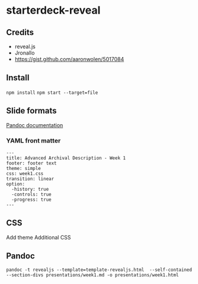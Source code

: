 # starterdeck-reveal

## Credits

*   reveal.js
*   Jronallo
*   https://gist.github.com/aaronwolen/5017084

## Install

`npm install`
`npm start --target=file`

## Slide formats

[Pandoc documentation](http://pandoc.org/MANUAL.html#producing-slide-shows-with-pandoc)

### YAML front matter

    ---
    title: Advanced Archival Description - Week 1
    footer: footer text
    theme: simple
    css: week1.css
    transition: linear
    option:
      -history: true
      -controls: true
      -progress: true
    ---

## CSS

Add theme
Additional CSS

## Pandoc

`pandoc -t revealjs --template=template-revealjs.html  --self-contained --section-divs presentations/week1.md -o presentations/week1.html`
